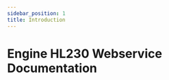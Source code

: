 ```yaml
---
sidebar_position: 1
title: Introduction
---
```


Engine HL230 Webservice Documentation
=====================================

